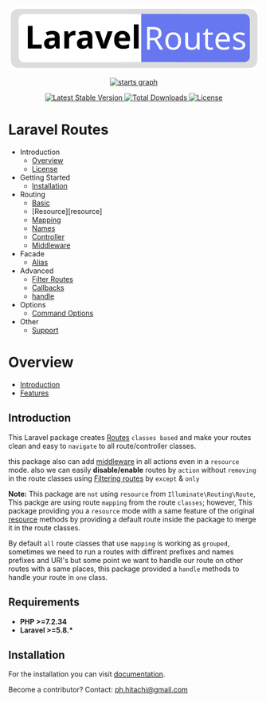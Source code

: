 <div align="center">
    <p>
        <img src="https://raw.githubusercontent.com/laravel-routes/routes/4cbc37417beb7470fee9edc45ffdd034171e5cb2/laravel-routes.svg"/>
    </p>
    <p>
        <a href="https://stars.medv.io/laravel-routes/routes">
            <img src="https://stars.medv.io/laravel-routes/routes.svg" alt="starts graph">
        </a>
    </p>
    <p>
        <a href="https://packagist.org/packages/laravel-routes/routes">
            <img src="https://img.shields.io/packagist/v/laravel-routes/routes" alt="Latest Stable Version">
        </a>
        <!---->
        <a href="https://packagist.org/packages/laravel-routes/routes">
            <img src="https://img.shields.io/packagist/dt/laravel-routes/routes" alt="Total Downloads">
        </a>
        <!---->
        <a href="https://packagist.org/packages/laravel-routes/routes">
            <img src="https://img.shields.io/packagist/l/laravel-routes/routes" alt="License">
        </a>
    </p>
</div>

# Laravel Routes

- Introduction
    - [Overview][overview]
    - [License][license]
- Getting Started
    - [Installation][installation]
- Routing
    - [Basic][basic]
    - [Resource][resource]
    - [Mapping][map]
    - [Names][names]
    - [Controller][controller]
    - [Middleware][middleware]
- Facade
    - [Alias][facade]
- Advanced
    - [Filter Routes][actions]
    - [Callbacks][callback]
    - [handle][handle]
- Options
    - [Command Options][options]
- Other
    - [Support][support]

# Overview

- [Introduction](#introduction)
- [Features](#features)

<a name="introduction"></a>
## Introduction

This Laravel package creates [Routes](https://laravel.com/docs/8.x/routing) `classes based` and make your routes clean and easy to `navigate` to all route/controller classes.

this package also can add [middleware](https://laravel.com/docs/8.x/middleware) in all actions even in a `resource` mode. also we can easily <b>disable/enable</b> routes by `action` without `removing` in the route classes using [Filtering routes][actions] by `except` & `only`

<strong>Note:</strong> This package are `not` using `resource` from `Illuminate\Routing\Route`, This packge are using route  `mapping` from the route `classes`; however, This package providing you a `resource` mode with a same feature of the original [resource](https://laravel.com/docs/5.8/controllers#resource-controllers) methods by providing a default route inside the package to merge it in the route classes.

By default `all` route classes that use `mapping` is working as `grouped`, sometimes we need to run a routes with diffirent prefixes and names prefixes and URI's but some point we want to handle our route on other routes with a same places, this package provided a `handle` methods to handle your route in `one` class. 

<a name="requirements"></a>
## Requirements

- <strong>PHP >=7.2.34</strong>
- <strong>Laravel >=5.8.*</strong>


<a name="installation"></a>
## Installation

For the installation you can visit [documentation][documentation].

Become a contributor?
Contact: ph.hitachi@gmail.com

[documentation]: https://laravel-routes.herokuapp.com/
[overview]: https://laravel-routes.herokuapp.com/#/en/1.0.0/overview
[license]: https://laravel-routes.herokuapp.com/#/en/1.0.0/license
[installation]: https://laravel-routes.herokuapp.com/#/en/1.0.0/installation
[basic]: https://laravel-routes.herokuapp.com/#/en/1.0.0/usage/basic
[map]: https://laravel-routes.herokuapp.com/#/en/1.0.0/usage/map
[names]: https://laravel-routes.herokuapp.com/#/en/1.0.0/usage/names
[controller]: https://laravel-routes.herokuapp.com/#/en/1.0.0/usage/controller
[middleware]: https://laravel-routes.herokuapp.com/#/en/1.0.0/usage/middleware
[facade]: https://laravel-routes.herokuapp.com/#/en/1.0.0/usage/facade
[actions]: https://laravel-routes.herokuapp.com/#/en/1.0.0/advance/actions
[callback]: https://laravel-routes.herokuapp.com/#/en/1.0.0/advance/callback
[handle]: https://laravel-routes.herokuapp.com/#/en/1.0.0/advance/handle
[options]: https://laravel-routes.herokuapp.com/#/en/1.0.0/options
[support]: https://laravel-routes.herokuapp.com/#/en/1.0.0/support